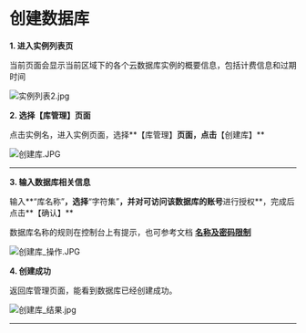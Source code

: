 # **创建数据库**

****1. 进入实例列表页****

当前页面会显示当前区域下的各个云数据库实例的概要信息，包括计费信息和过期时间

![实例列表2.jpg](http://img1.jcloudcs.com/cms/99c5c7b2-6632-49cb-9cb2-283a689c16dd20170821114731.jpg)

**2. 选择【库管理】页面**

点击实例名，进入实例页面，选择**【库管理】**页面，点击**【创建库】**

![创建库.JPG](http://img1.jcloudcs.com/cms/2dacf0bc-909b-4586-b271-7a7f7c503a6320170821114803.JPG)

****

**3. 输入数据库相关信息**

输入**“库名称”**，选择**“字符集”**，并对可访问该数据库的账号**进行授权**，完成后点击**【确认】**

数据库名称的规则在控制台上有提示，也可参考文档 **[**名称及密码限制**](http://www.jdcloud.com/help/detail/1693/isCateLog/1 "名称及密码限制")**

![创建库_操作.JPG](http://img1.jcloudcs.com/cms/a071b758-bd7e-48b9-a689-183817e8c89e20170821114836.JPG)

**4. 创建成功**

返回库管理页面，能看到数据库已经创建成功。

![创建库_结果.jpg](http://img1.jcloudcs.com/cms/2efa3d0a-04af-4dce-a42e-4021e37f5c8820170821115119.jpg)

****